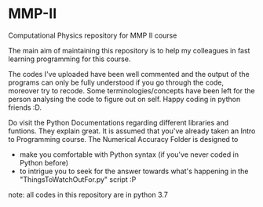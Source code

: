 # MMP-II
Computational Physics repository for MMP II course

The main aim of maintaining this repository is to help my colleagues in fast learning programming for this course.  
  
The codes I've uploaded have been well commented and the output of the programs can only be fully understood if you go through the code, moreover try to recode. Some terminologies/concepts have been left for the person analysing the code to figure out on self. Happy coding in python friends :D.

Do visit the Python Documentations regarding different libraries and funtions. They explain great. It is assumed that you've already taken an Intro to Programming course. The Numerical Accuracy Folder is designed to
- make you comfortable with Python syntax (if you've never coded in Python before)
- to intrigue you to seek for the answer towards what's happening in the "ThingsToWatchOutFor.py" script :P

note: all codes in this repository are in python 3.7
